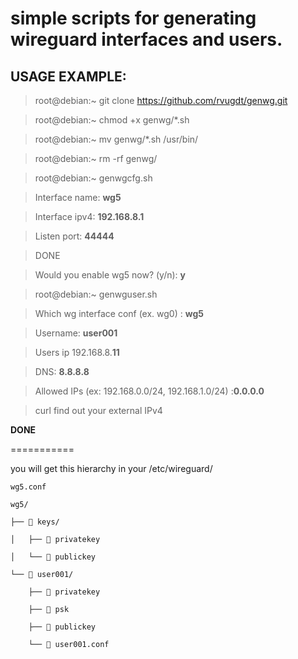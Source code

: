 # simple scripts for generating wireguard interfaces and users.

## USAGE EXAMPLE:

> root@debian:~ git clone https://github.com/rvugdt/genwg.git

> root@debian:~ chmod +x genwg/*.sh

> root@debian:~ mv genwg/*.sh /usr/bin/

> root@debian:~ rm -rf genwg/

> root@debian:~ genwgcfg.sh

> Interface name: **wg5**

> Interface ipv4: **192.168.8.1**

> Listen port: **44444**

> DONE

> Would you enable wg5 now? (y/n): **y**

> root@debian:~ genwguser.sh

> Which wg interface conf (ex. wg0) : **wg5**

> Username: **user001**

> Users ip 192.168.8.**11**

> DNS: **8.8.8.8**

> Allowed IPs (ex: 192.168.0.0/24, 192.168.1.0/24) :**0.0.0.0**

> curl find out your external IPv4

**DONE**

===========

you will get this hierarchy in your /etc/wireguard/

    wg5.conf

    wg5/

    ├──  keys/

    │   ├──  privatekey

    │   └──  publickey

    └──  user001/

        ├──  privatekey
    
        ├──  psk
    
        ├──  publickey
    
        └──  user001.conf
